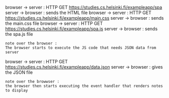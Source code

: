 browser -> server : HTTP GET https://studies.cs.helsinki.fi/exampleapp/spa
server -> browser : sends the HTML file 
browser -> server : HTTP GET https://studies.cs.helsinki.fi/exampleapp/main.css
server -> browser : sends the main.css file
browser -> server : HTTP GET https://studies.cs.helsinki.fi/exampleapp/spa.js
server -> browser : sends the spa.js file

    note over the browser :
    The browser starts to execute the JS code that needs JSON data from server 

browser -> server : HTTP GET https://studies.cs.helsinki.fi/exampleapp/data.json
server -> browser : gives the JSON file 

    note over the browwser : 
    the browser then starts executing the event handler that renders notes to display
